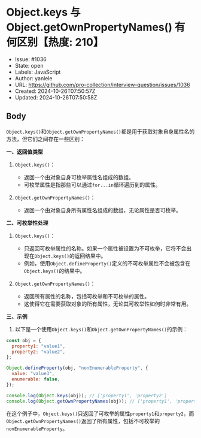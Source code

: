 # Object.keys 与 Object.getOwnPropertyNames() 有何区别【热度: 210】

- Issue: #1036
- State: open
- Labels: JavaScript
- Author: yanlele
- URL: https://github.com/pro-collection/interview-question/issues/1036
- Created: 2024-10-26T07:50:57Z
- Updated: 2024-10-26T07:50:58Z

## Body

`Object.keys()`和`Object.getOwnPropertyNames()`都是用于获取对象自身属性名的方法，但它们之间存在一些区别：

**一、返回值类型**

1. `Object.keys()`：

   - 返回一个由对象自身可枚举属性名组成的数组。
   - 可枚举属性是指那些可以通过`for...in`循环遍历到的属性。

2. `Object.getOwnPropertyNames()`：
   - 返回一个由对象自身所有属性名组成的数组，无论属性是否可枚举。

**二、可枚举性处理**

1. `Object.keys()`：

   - 只返回可枚举属性的名称。如果一个属性被设置为不可枚举，它将不会出现在`Object.keys()`的返回结果中。
   - 例如，使用`Object.defineProperty()`定义的不可枚举属性不会被包含在`Object.keys()`的结果中。

2. `Object.getOwnPropertyNames()`：
   - 返回所有属性的名称，包括可枚举和不可枚举的属性。
   - 这使得它在需要获取对象的所有属性，无论其可枚举性如何时非常有用。

**三、示例**

1. 以下是一个使用`Object.keys()`和`Object.getOwnPropertyNames()`的示例：

```javascript
const obj = {
  property1: "value1",
  property2: "value2",
};

Object.defineProperty(obj, "nonEnumerableProperty", {
  value: "value3",
  enumerable: false,
});

console.log(Object.keys(obj)); // ['property1', 'property2']
console.log(Object.getOwnPropertyNames(obj)); // ['property1', 'property2', 'nonEnumerableProperty']
```

在这个例子中，`Object.keys()`只返回了可枚举的属性`property1`和`property2`，而`Object.getOwnPropertyNames()`返回了所有属性，包括不可枚举的`nonEnumerableProperty`。

